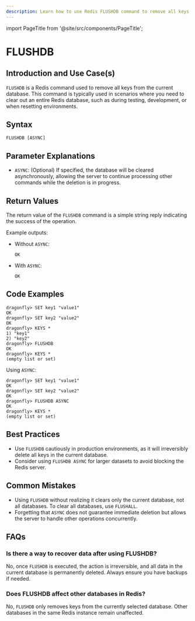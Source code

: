 ```yaml
---
description: Learn how to use Redis FLUSHDB command to remove all keys from the current database.
---
```


import PageTitle from '@site/src/components/PageTitle';

# FLUSHDB

<PageTitle title="Redis FLUSHDB Explained (Better Than Official Docs)" />

## Introduction and Use Case(s)

`FLUSHDB` is a Redis command used to remove all keys from the current database. This command is typically used in scenarios where you need to clear out an entire Redis database, such as during testing, development, or when resetting environments.

## Syntax

```plaintext
FLUSHDB [ASYNC]
```

## Parameter Explanations

- `ASYNC`: (Optional) If specified, the database will be cleared asynchronously, allowing the server to continue processing other commands while the deletion is in progress.

## Return Values

The return value of the `FLUSHDB` command is a simple string reply indicating the success of the operation.

Example outputs:

- Without `ASYNC`:
  ```plaintext
  OK
  ```
- With `ASYNC`:
  ```plaintext
  OK
  ```

## Code Examples

```cli
dragonfly> SET key1 "value1"
OK
dragonfly> SET key2 "value2"
OK
dragonfly> KEYS *
1) "key1"
2) "key2"
dragonfly> FLUSHDB
OK
dragonfly> KEYS *
(empty list or set)
```

Using `ASYNC`:

```cli
dragonfly> SET key1 "value1"
OK
dragonfly> SET key2 "value2"
OK
dragonfly> FLUSHDB ASYNC
OK
dragonfly> KEYS *
(empty list or set)
```

## Best Practices

- Use `FLUSHDB` cautiously in production environments, as it will irreversibly delete all keys in the current database.
- Consider using `FLUSHDB ASYNC` for larger datasets to avoid blocking the Redis server.

## Common Mistakes

- Using `FLUSHDB` without realizing it clears only the current database, not all databases. To clear all databases, use `FLUSHALL`.
- Forgetting that `ASYNC` does not guarantee immediate deletion but allows the server to handle other operations concurrently.

## FAQs

### Is there a way to recover data after using FLUSHDB?

No, once `FLUSHDB` is executed, the action is irreversible, and all data in the current database is permanently deleted. Always ensure you have backups if needed.

### Does FLUSHDB affect other databases in Redis?

No, `FLUSHDB` only removes keys from the currently selected database. Other databases in the same Redis instance remain unaffected.
